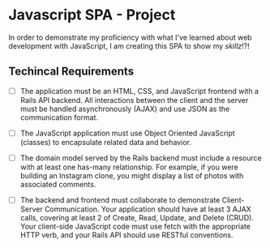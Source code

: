 # Javascript SPA - Project

In order to demonstrate my proficiency with what I've learned about web development with JavaScript, I am creating this SPA to show my *skillz*!?!

## Techincal Requirements

- [ ] The application must be an HTML, CSS, and JavaScript frontend with a Rails API backend. All interactions between the client and the server must be handled asynchronously (AJAX) and use JSON as the communication format.

- [ ] The JavaScript application must use Object Oriented JavaScript (classes) to encapsulate related data and behavior.

- [ ] The domain model served by the Rails backend must include a resource with at least one has-many relationship. For example, if you were building an Instagram clone, you might display a list of photos with associated comments.

- [ ] The backend and frontend must collaborate to demonstrate Client-Server Communication. Your application should have at least 3 AJAX calls, covering at least 2 of Create, Read, Update, and Delete (CRUD). Your client-side JavaScript code must use fetch with the appropriate HTTP verb, and your Rails API should use RESTful conventions.
